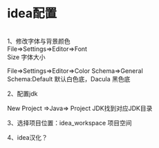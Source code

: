 <H1>idea配置</H1><br>
1、修改字体与背景颜色 <br>
File=>Settings=>Editor=>Font<br>
Size 字体大小<br>

File=>Settings=>Editor=>Color Schema=>General<br>
Schema:Default 默认白色底，Dacula 黑色底<br>

2、配置jdk

New Project =>Java=> Project JDK找到对应JDK目录

3、选择项目位置：idea_workspace 项目空间


4、idea汉化？


